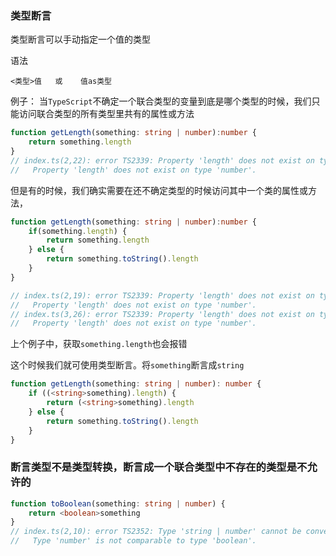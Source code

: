 ### 类型断言
类型断言可以手动指定一个值的类型

语法
```
<类型>值   或    值as类型
```

例子： 当`TypeScript`不确定一个联合类型的变量到底是哪个类型的时候，我们只能访问联合类型的所有类型里共有的属性或方法
```TypeScript
function getLength(something: string | number):number {
    return something.length
}
// index.ts(2,22): error TS2339: Property 'length' does not exist on type 'string | number'.
//   Property 'length' does not exist on type 'number'.
```
但是有的时候，我们确实需要在还不确定类型的时候访问其中一个类的属性或方法，
```TypeScript
function getLength(something: string | number):number {
    if(something.length) {
        return something.length
    } else {
        return something.toString().length
    }
}

// index.ts(2,19): error TS2339: Property 'length' does not exist on type 'string | number'.
//   Property 'length' does not exist on type 'number'.
// index.ts(3,26): error TS2339: Property 'length' does not exist on type 'string | number'.
//   Property 'length' does not exist on type 'number'.
```
上个例子中，获取`something.length`也会报错

这个时候我们就可使用类型断言。将<code>something</code>断言成<code>string</code>
```TypeScript
function getLength(something: string | number): number {
    if ((<string>something).length) {
        return (<string>something).length
    } else {
        return something.toString().length
    }
}
```
### 断言类型不是类型转换，断言成一个联合类型中不存在的类型是不允许的
```TypeScript
function toBoolean(something: string | number) {
    return <boolean>something
}
// index.ts(2,10): error TS2352: Type 'string | number' cannot be converted to type 'boolean'.
//   Type 'number' is not comparable to type 'boolean'.
```

